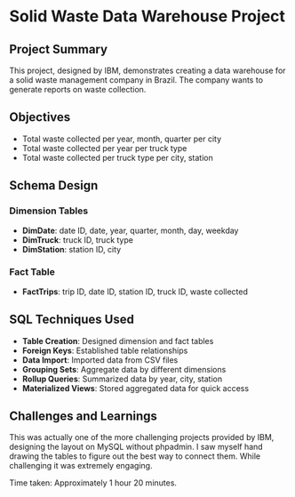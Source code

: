 # Solid Waste Data Warehouse Project

## Project Summary
This project, designed by IBM, demonstrates creating a data warehouse for a solid waste management company in Brazil. The company wants to generate reports on waste collection.

## Objectives
- Total waste collected per year, month, quarter per city
- Total waste collected per year per truck type
- Total waste collected per truck type per city, station

## Schema Design
### Dimension Tables
- **DimDate**: date ID, date, year, quarter, month, day, weekday
- **DimTruck**: truck ID, truck type
- **DimStation**: station ID, city

### Fact Table
- **FactTrips**: trip ID, date ID, station ID, truck ID, waste collected

## SQL Techniques Used
- **Table Creation**: Designed dimension and fact tables
- **Foreign Keys**: Established table relationships
- **Data Import**: Imported data from CSV files
- **Grouping Sets**: Aggregate data by different dimensions
- **Rollup Queries**: Summarized data by year, city, station
- **Materialized Views**: Stored aggregated data for quick access

## Challenges and Learnings
This was actually one of the more challenging projects provided by IBM, designing the layout on MySQL without phpadmin. I saw myself hand drawing the tables to figure out the best way to connect them. While challenging it was extremely engaging.

Time taken: Approximately 1 hour 20 minutes.
